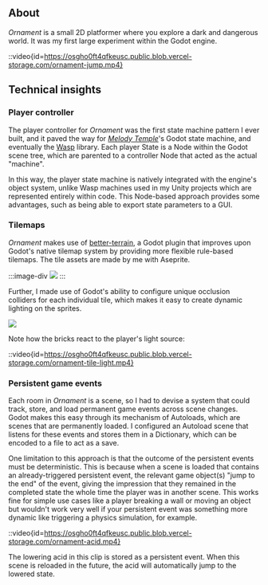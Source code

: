 ## About

*Ornament* is a small 2D platformer where you explore a dark and dangerous world. It was my first large experiment within the Godot engine. 

::video{id=https://osgho0ft4qfkeusc.public.blob.vercel-storage.com/ornament-jump.mp4}


## Technical insights

### Player controller

The player controller for *Ornament* was the first state machine pattern I ever built, and it paved the way for *[Melody Temple](/games?item=Melody%20Temple)*'s Godot state machine, and eventually the [Wasp](/code?item=Wasp) library. Each player State is a Node within the Godot scene tree, which are parented to a controller Node that acted as the actual "machine".

In this way, the player state machine is natively integrated with the engine's object system, unlike Wasp machines used in my Unity projects which are represented entirely within code. This Node-based approach provides some advantages, such as being able to export state parameters to a GUI.

### Tilemaps

*Ornament* makes use of [better-terrain](https://github.com/Portponky/better-terrain), a Godot plugin that improves upon Godot's native tilemap system by providing more flexible rule-based tilemaps. The tile assets are made by me with Aseprite.

:::image-div
![](https://osgho0ft4qfkeusc.public.blob.vercel-storage.com/ornament-tilemap.png)
:::

Further, I made use of Godot's ability to configure unique occlusion colliders for each individual tile, which makes it easy to create dynamic lighting on the sprites.

![](https://osgho0ft4qfkeusc.public.blob.vercel-storage.com/ornament-tile-occlusion.png)

Note how the bricks react to the player's light source:

::video{id=https://osgho0ft4qfkeusc.public.blob.vercel-storage.com/ornament-tile-light.mp4}

### Persistent game events

Each room in *Ornament* is a scene, so I had to devise a system that could track, store, and load permanent game events across scene changes. Godot makes this easy through its mechanism of Autoloads, which are scenes that are permanently loaded. I configured an Autoload scene that listens for these events and stores them in a Dictionary, which can be encoded to a file to act as a save.

One limitation to this approach is that the outcome of the persistent events must be deterministic. This is because when a scene is loaded that contains an already-triggered persistent event, the relevant game object(s) "jump to the end" of the event, giving the impression that they remained in the completed state the whole time the player was in another scene. This works fine for simple use cases like a player breaking a wall or moving an object but wouldn't work very well if your persistent event was something more dynamic like triggering a physics simulation, for example.

::video{id=https://osgho0ft4qfkeusc.public.blob.vercel-storage.com/ornament-acid.mp4}

The lowering acid in this clip is stored as a persistent event. When this scene is reloaded in the future, the acid will automatically jump to the lowered state.
